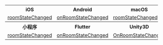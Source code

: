 <table>
  <colgroup>
    <col>
    <col>
    <col>
    <col>
    <col>
  </colgroup>
<tbody><tr>
<th>iOS</th>
<th>Android</th>
<th>macOS</th>
<th>Windows</th>
<th>Web</th>
</tr>
<tr>
<td><a href="https://doc-zh.zego.im/article/api?doc=zim_API~objective-c_ios~protocol~ZIMEventHandler#zim-room-state-changed-event-extended-data" rel="noreferrer noopenner">roomStateChanged</a></td>
<td><a href="https://doc-zh.zego.im/article/api?doc=zim_API~java_android~class~ZIMEventHandler#on-room-state-changed" rel="noreferrer noopenner">onRoomStateChanged</a></td>
<td><a href="https://doc-zh.zego.im/article/api?doc=zim_API~objective-c_macos~protocol~ZIMEventHandler#zim-room-state-changed-event-extended-data" rel="noreferrer noopenner">roomStateChanged</a></td>
<td><a href="https://doc-zh.zego.im/article/api?doc=zim_API~cpp_windows~class~ZIMEventHandler#on-room-state-changed" rel="noreferrer noopenner">onRoomStateChanged</a></td>
<td><a href="https://doc-zh.zego.im/article/api?doc=zim_API~javascript_web~interface~ZIMEventHandler#room-state-changed" rel="noreferrer noopenner">roomStateChanged</a></td>
</tr>
<tr>
<th>小程序</th>
<th>Flutter</th>
<th>Unity3D</th>
<th>uni-app</th>
<th>React Native</th>
</tr>
<tr>
<td><a href="https://doc-zh.zego.im/article/api?doc=zim_API~javascript_wxxcx~interface~ZIMEventHandler#room-state-changed" rel="noreferrer noopenner">roomStateChanged</a></td>
<td><a href="https://pub.dev/documentation/zego_zim/latest/zego_zim/ZIMEventHandler/onRoomStateChanged.html" rel="noreferrer noopenner">onRoomStateChanged</a></td>
<td><a href="https://doc-zh.zego.im/article/api?doc=zim_API~cs_unity3d~class~ZIMEventHandler#on-room-state-changed" rel="noreferrer noopenner">OnRoomStateChanged</a></td>
<td><a href="https://doc-zh.zego.im/article/api?doc=zim_API~javascript_uni-app~interface~ZIMEventHandler#room-state-changed" rel="noreferrer noopenner">roomStateChanged</a></td>
<td><a href="https://doc-zh.zego.im/article/api?doc=zim_API~javascript_react-native~interface~ZIMEventHandler#room-state-changed" rel="noreferrer noopenner">roomStateChanged</a></td>
</tr>
</tbody></table>

